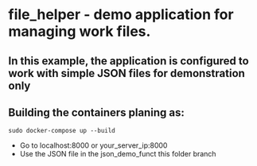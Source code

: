 # file_helper - demo application for managing work files.

## In this example, the application is configured to work with simple JSON files for demonstration only

## Building the containers planing as:

```
sudo docker-compose up --build
```

* Go to localhost:8000 or your_server_ip:8000
* Use the JSON file in the json_demo_funct this folder branch
